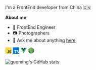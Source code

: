 <!-- <p align="center"><img width="80%" alt="guoming's photo" src="https://pic1.58cdn.com.cn/nowater/webim/big/n_v216e290827f36437aaf95df66c125e059.jpg" /></p>

<br /> -->

I'm a FrontEnd developer from China 🇨🇳

**About me**

- 💼 FrontEnd Engineer
- 📷 Photographers
- 💬 Ask me about anything [here](https://github.com/GHkmmm/GHkmmm/issues)

<code><img height="20" alt="javascript" src="https://raw.githubusercontent.com/github/explore/80688e429a7d4ef2fca1e82350fe8e3517d3494d/topics/javascript/javascript.png"></code>
<code><img height="20" alt="typescript" src="https://raw.githubusercontent.com/github/explore/80688e429a7d4ef2fca1e82350fe8e3517d3494d/topics/typescript/typescript.png"></code>
<code><img height="20" alt="react" src="https://raw.githubusercontent.com/github/explore/80688e429a7d4ef2fca1e82350fe8e3517d3494d/topics/vue/vue.png"></code>
<code><img height="20" alt="nodejs" src="https://raw.githubusercontent.com/github/explore/80688e429a7d4ef2fca1e82350fe8e3517d3494d/topics/nodejs/nodejs.png"></code>    

![guoming's GitHub stats](https://github-readme-stats.vercel.app/api?username=GHkmmm&count_private=true&show_icons=true&title_color=fff&icon_color=79ff97&text_color=9f9f9f&bg_color=151515)

<br />
